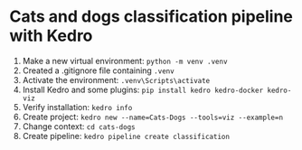 # Cats and dogs classification pipeline with Kedro

1. Make a new virtual environment: `python -m venv .venv`
2. Created a .gitignore file containing `.venv`
3. Activate the environment: `.venv\Scripts\activate`
4. Install Kedro and some plugins: `pip install kedro kedro-docker kedro-viz`
5. Verify installation: `kedro info`
6. Create project: `kedro new --name=Cats-Dogs --tools=viz --example=n`
7. Change context: `cd cats-dogs`
8. Create pipeline: `kedro pipeline create classification`
